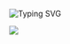 <!--
**tlxxsyh/tlxxsyh** is a ✨ _special_ ✨ repository because its `README.md` (this file) appears on your GitHub profile.

Here are some ideas to get you started:

- 🔭 I’m currently working on ...
- 🌱 I’m currently learning ...
- 👯 I’m looking to collaborate on ...
- 🤔 I’m looking for help with ...
- 💬 Ask me about ...
- 📫 How to reach me: ...
- 😄 Pronouns: ...
- ⚡ Fun fact: ...
-->
<!-- 动态标题 -->
<a><img src="https://readme-typing-svg.demolab.com?font=Fira+Code&size=30&pause=1000&color=ADBAC7&vCenter=true&width=435&lines=%E6%AC%A2%E8%BF%8E%E8%AE%BF%E9%97%AE%E5%B0%8F%E5%B0%9A%E5%90%8C%E5%AD%A6%E7%9A%84%E4%BB%93%E5%BA%93;Hello%2CWorld!" alt="Typing SVG" /></a>

<img src="https://gimg2.baidu.com/image_search/src=http%3A%2F%2Fhbimg.huabanimg.com%2Fe4514f7aabff3f46872c7a28304d41eb63cacdd125831a-qvel7Q_fw658&refer=http%3A%2F%2Fhbimg.huabanimg.com&app=2002&size=f9999,10000&q=a80&n=0&g=0n&fmt=auto?sec=1671801349&t=f36fe95da928acc0299ff3ce3c37a948">

